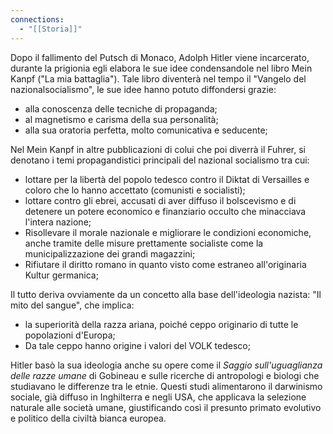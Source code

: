 ```yaml
---
connections:
  - "[[Storia]]"
---
```

Dopo il fallimento del Putsch di Monaco, Adolph Hitler viene incarcerato, durante la prigionia egli elabora le sue idee condensandole nel libro Mein Kanpf ("La mia battaglia"). Tale libro diventerà nel tempo il "Vangelo del nazionalsocialismo", le sue idee hanno potuto diffondersi grazie:

- alla conoscenza delle tecniche di propaganda;
- al magnetismo e carisma della sua personalità;
- alla sua oratoria perfetta, molto comunicativa e seducente;


Nel Mein Kanpf in altre pubblicazioni di colui che poi diverrà il Fuhrer, si denotano i temi propagandistici principali del nazional socialismo tra cui:

- lottare per la libertà del popolo tedesco contro il Diktat di Versailles e coloro che lo hanno accettato (comunisti e socialisti);
- lottare contro gli ebrei, accusati di aver diffuso il bolscevismo e di detenere un potere economico e finanziario occulto che minacciava l'intera nazione;
- Risollevare il morale nazionale e migliorare le condizioni economiche, anche tramite delle misure prettamente socialiste come la municipalizzazione dei grandi magazzini;
- Rifiutare il diritto romano in quanto visto come estraneo all'originaria Kultur germanica;

Il tutto deriva ovviamente da un concetto alla base dell'ideologia nazista: "Il mito del sangue", che implica:

- la superiorità della razza ariana, poiché ceppo originario di tutte le popolazioni d'Europa;
- Da tale ceppo hanno origine i valori del VOLK tedesco;

Hitler basò la sua ideologia anche su opere come il _Saggio sull'uguaglianza delle razze umane_ di Gobineau e sulle ricerche di antropologi e biologi che studiavano le differenze tra le etnie. Questi studi alimentarono il darwinismo sociale, già diffuso in Inghilterra e negli USA, che applicava la selezione naturale alle società umane, giustificando così il presunto primato evolutivo e politico della civiltà bianca europea.